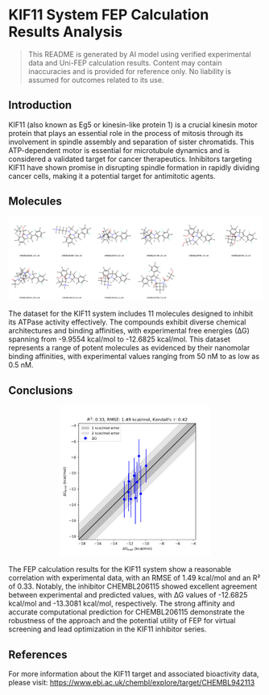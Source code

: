 # KIF11 System FEP Calculation Results Analysis

> This README is generated by AI model using verified experimental data and Uni-FEP calculation results. Content may contain inaccuracies and is provided for reference only. No liability is assumed for outcomes related to its use.

## Introduction

KIF11 (also known as Eg5 or kinesin-like protein 1) is a crucial kinesin motor protein that plays an essential role in the process of mitosis through its involvement in spindle assembly and separation of sister chromatids. This ATP-dependent motor is essential for microtubule dynamics and is considered a validated target for cancer therapeutics. Inhibitors targeting KIF11 have shown promise in disrupting spindle formation in rapidly dividing cancer cells, making it a potential target for antimitotic agents.

## Molecules

![Molecular structures of representative compounds](mol_grid.png)

The dataset for the KIF11 system includes 11 molecules designed to inhibit its ATPase activity effectively. The compounds exhibit diverse chemical architectures and binding affinities, with experimental free energies (∆G) spanning from -9.9554 kcal/mol to -12.6825 kcal/mol. This dataset represents a range of potent molecules as evidenced by their nanomolar binding affinities, with experimental values ranging from 50 nM to as low as 0.5 nM.

## Conclusions

<p align="center"><img src="result_dG.png" width="300"></p>

The FEP calculation results for the KIF11 system show a reasonable correlation with experimental data, with an RMSE of 1.49 kcal/mol and an R² of 0.33. Notably, the inhibitor CHEMBL206115 showed excellent agreement between experimental and predicted values, with ∆G values of -12.6825 kcal/mol and -13.3081 kcal/mol, respectively. The strong affinity and accurate computational prediction for CHEMBL206115 demonstrate the robustness of the approach and the potential utility of FEP for virtual screening and lead optimization in the KIF11 inhibitor series.

## References

For more information about the KIF11 target and associated bioactivity data, please visit:
https://www.ebi.ac.uk/chembl/explore/target/CHEMBL942113 